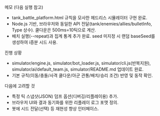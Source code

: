 메모 (다음 실행 참고)

- tank_battle_platform.html 규칙을 모사한 헤드리스 시뮬레이터 구현 완료.
- Node.js 기반, 브라우저와 동일한 API 전달(tank/enemies/allies/bulletInfo, Type 상수). 쿨다운은 500ms=10틱으로 계산.
- 배치 실행(--repeat)과 집계 통계 추가 완료. seed 미지정 시 랜덤 baseSeed를 생성하여 i증분 시드 사용.

진행 상황
- simulator/engine.js, simulator/bot_loader.js, simulator/cli.js(반복지원), simulator/ai/default_team.js, simulator/README.md 업데이트 완료.
- 기본 규칙(이동/충돌/사격 쿨다운/아군 관통/배치/승리 조건) 반영 및 동작 확인.

다음에 고려할 것
- 특정 틱 스냅샷(JSON) 덤프 옵션(디버깅/리플레이용) 추가.
- 브라우저 UI와 결과 동기화를 위한 리플레이 로그 포맷 정의.
- 봇에 시드 전달(선택) 등 재현성 향상 인터페이스.
